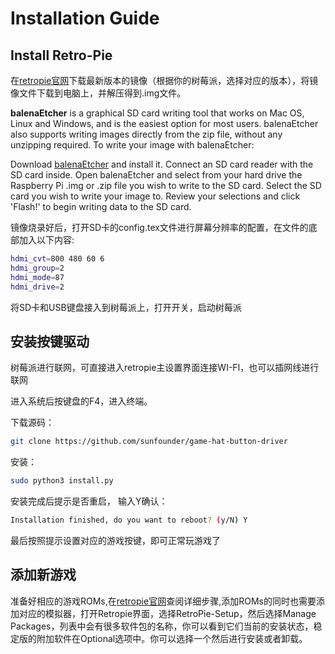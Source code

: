 # Installation Guide
## Install Retro-Pie
在[retropie官网](https://retropie.org.uk/download/)下载最新版本的镜像（根据你的树莓派，选择对应的版本），将镜像文件下载到电脑上，并解压得到.img文件。

**balenaEtcher** is a graphical SD card writing tool that works on Mac OS, Linux and Windows, and is the easiest option for most users. balenaEtcher also supports writing images directly from the zip file, without any unzipping required. To write your image with balenaEtcher:

Download [balenaEtcher](https://www.balena.io/etcher/) and install it.
Connect an SD card reader with the SD card inside.
Open balenaEtcher and select from your hard drive the Raspberry Pi .img or .zip file you wish to write to the SD card.
Select the SD card you wish to write your image to.
Review your selections and click 'Flash!' to begin writing data to the SD card.

镜像烧录好后，打开SD卡的config.tex文件进行屏幕分辨率的配置，在文件的底部加入以下内容:
```bash
hdmi_cvt=800 480 60 6
hdmi_group=2
hdmi_mode=87
hdmi_drive=2
```

将SD卡和USB键盘接入到树莓派上，打开开关，启动树莓派

## 安装按键驱动
树莓派进行联网，可直接进入retropie主设置界面连接WI-FI，也可以插网线进行联网

进入系统后按键盘的F4，进入终端。

下载源码：
```bash
git clone https://github.com/sunfounder/game-hat-button-driver
```
安装：
```bash
sudo python3 install.py
```
安装完成后提示是否重启， 输入Y确认：
```bash
Installation finished, do you want to reboot? (y/N) Y
```
最后按照提示设置对应的游戏按键，即可正常玩游戏了

## 添加新游戏

准备好相应的游戏ROMs,在[retropie官网](https://retropie.org.uk/docs/Transferring-Roms/)查阅详细步骤,添加ROMs的同时也需要添加对应的模拟器，打开Retropie界面，选择RetroPie-Setup，然后选择Manage Packages，列表中会有很多软件包的名称，你可以看到它们当前的安装状态，稳定版的附加软件在Optional选项中。你可以选择一个然后进行安装或者卸载。






